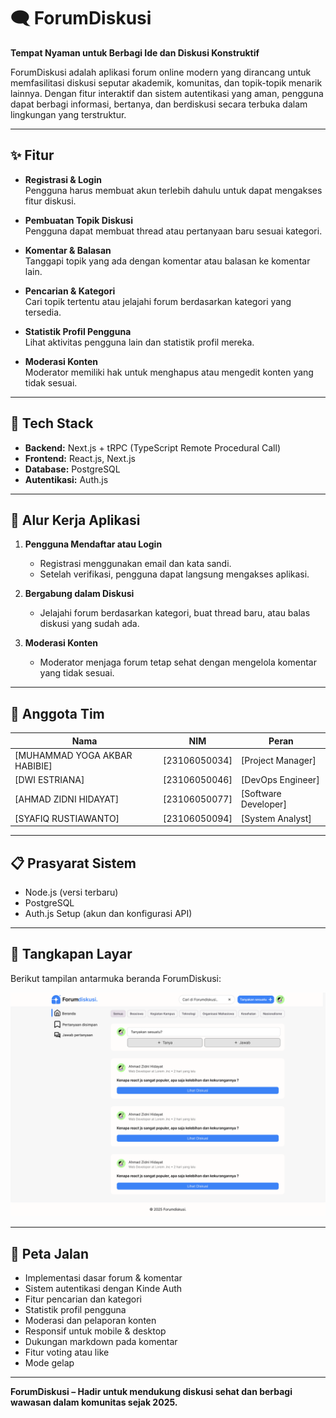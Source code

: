 # 🗨️ ForumDiskusi

**Tempat Nyaman untuk Berbagi Ide dan Diskusi Konstruktif**

ForumDiskusi adalah aplikasi forum online modern yang dirancang untuk memfasilitasi diskusi seputar akademik, komunitas, dan topik-topik menarik lainnya. Dengan fitur interaktif dan sistem autentikasi yang aman, pengguna dapat berbagi informasi, bertanya, dan berdiskusi secara terbuka dalam lingkungan yang terstruktur.

---

## ✨ Fitur

- **Registrasi & Login**  
  Pengguna harus membuat akun terlebih dahulu untuk dapat mengakses fitur diskusi.

- **Pembuatan Topik Diskusi**  
  Pengguna dapat membuat thread atau pertanyaan baru sesuai kategori.

- **Komentar & Balasan**  
  Tanggapi topik yang ada dengan komentar atau balasan ke komentar lain.

- **Pencarian & Kategori**  
  Cari topik tertentu atau jelajahi forum berdasarkan kategori yang tersedia.

- **Statistik Profil Pengguna**  
  Lihat aktivitas pengguna lain dan statistik profil mereka.

- **Moderasi Konten**  
  Moderator memiliki hak untuk menghapus atau mengedit konten yang tidak sesuai.

---

## 🚀 Tech Stack

- **Backend:** Next.js + tRPC (TypeScript Remote Procedural Call)
- **Frontend:** React.js, Next.js
- **Database:** PostgreSQL
- **Autentikasi:** Auth.js

---

## 🧭 Alur Kerja Aplikasi

1. **Pengguna Mendaftar atau Login**

   - Registrasi menggunakan email dan kata sandi.
   - Setelah verifikasi, pengguna dapat langsung mengakses aplikasi.

2. **Bergabung dalam Diskusi**

   - Jelajahi forum berdasarkan kategori, buat thread baru, atau balas diskusi yang sudah ada.

3. **Moderasi Konten**
   - Moderator menjaga forum tetap sehat dengan mengelola komentar yang tidak sesuai.

---

## 👥 Anggota Tim

| Nama                          | NIM           | Peran                |
| ----------------------------- | ------------- | -------------------- |
| [MUHAMMAD YOGA AKBAR HABIBIE] | [23106050034] | [Project Manager]    |
| [DWI ESTRIANA]                | [23106050046] | [DevOps Engineer]    |
| [AHMAD ZIDNI HIDAYAT]         | [23106050077] | [Software Developer] |
| [SYAFIQ RUSTIAWANTO]          | [23106050094] | [System Analyst]     |

---

## 📋 Prasyarat Sistem

- Node.js (versi terbaru)
- PostgreSQL
- Auth.js Setup (akun dan konfigurasi API)

---

## 📱 Tangkapan Layar

Berikut tampilan antarmuka beranda ForumDiskusi:

![Tampilan Beranda](design/ui/beranda/Desktop%20-%20Beranda.png)

---

## 🎯 Peta Jalan

- Implementasi dasar forum & komentar
- Sistem autentikasi dengan Kinde Auth
- Fitur pencarian dan kategori
- Statistik profil pengguna
- Moderasi dan pelaporan konten
- Responsif untuk mobile & desktop
- Dukungan markdown pada komentar
- Fitur voting atau like
- Mode gelap

---

**ForumDiskusi – Hadir untuk mendukung diskusi sehat dan berbagi wawasan dalam komunitas sejak 2025.**
